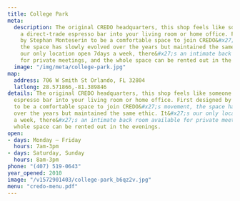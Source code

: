 ```yaml
---
title: College Park
meta:
  description: The original CREDO headquarters, this shop feels like someone dropped
    a direct-trade espresso bar into your living room or home office. First designed
    by Stephan Monteserin to be a comfortable space to join CREDO&#x27;s movement,
    the space has slowly evolved over the years but maintained the same ethic. It&#x27;s
    our only location open 7days a week, there&#x27;s an intimate back room available
    for private meetings, and the whole space can be rented out in the evenings.
  image: "/img/meta/college-park.jpg"
map:
  address: 706 W Smith St Orlando, FL 32804
  latlong: 28.571866,-81.389846
details: The original CREDO headquarters, this shop feels like someone dropped a direct-trade
  espresso bar into your living room or home office. First designed by Stephan Monteserin
  to be a comfortable space to join CREDO&#x27;s movement, the space has slowly evolved
  over the years but maintained the same ethic. It&#x27;s our only location open 7days
  a week, there&#x27;s an intimate back room available for private meetings, and the
  whole space can be rented out in the evenings.
open:
- days: Monday – Friday
  hours: 7am-3pm
- days: Saturday, Sunday
  hours: 8am-3pm
phone: "(407) 519-0643"
year_opened: 2010
image: "/v1572901403/college-park_b6qz2v.jpg"
menu: "credo-menu.pdf"
---
```

